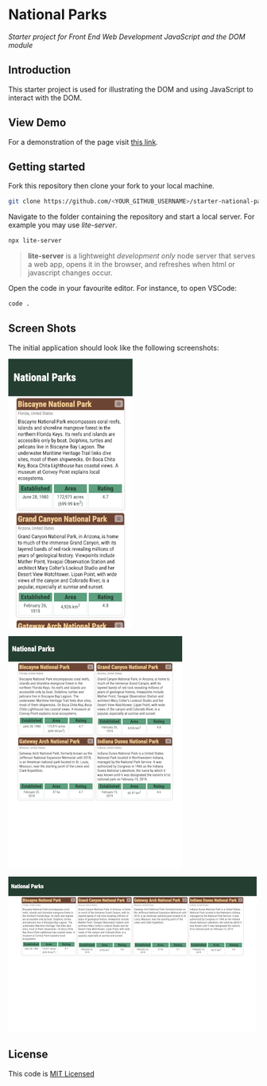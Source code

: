 # National Parks

_Starter project for Front End Web Development JavaScript and the DOM module_

## Introduction

This starter project is used for illustrating the DOM and using JavaScript to interact with the DOM.

## View Demo

For a demonstration of the page visit [this link](https://thinkful-ed.github.io/starter-national-parks/).

## Getting started

Fork this repository then clone your fork to your local machine.

```bash
git clone https://github.com/<YOUR_GITHUB_USERNAME>/starter-national-parks.git
```

Navigate to the folder containing the repository and start a local server. For example you may use _lite-server_.

```bash
npx lite-server
```

> **lite-server** is a lightweight _development only_ node server that serves a web app, opens it in the browser, and refreshes when html or javascript changes occur.

Open the code in your favourite editor. For instance, to open VSCode:

```bash
code .
```

## Screen Shots

The initial application should look like the following screenshots:

![Mobile screen](screenshots/iphone.png)

![Tablet screen](screenshots/ipad.png)

![Desktop screen](screenshots/laptop.png)

## License

This code is [MIT Licensed](LICENSE)
